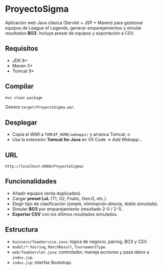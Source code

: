 # ProyectoSigma

Aplicación web Java clásica (Servlet + JSP + Maven) para gestionar equipos de League of Legends,
generar emparejamientos y simular resultados **BO3**. Incluye preset de equipos y exportación a CSV.

## Requisitos
- JDK 8+
- Maven 3+
- Tomcat 9+

## Compilar
```bash
mvn clean package
```
Genera `target/ProyectoSigma.war`.

## Desplegar
- Copia el WAR a `TOMCAT_HOME/webapps/` y arranca Tomcat, o
- Usa la extensión **Tomcat for Java** en VS Code → *Add Webapp…*

## URL
```
http://localhost:8080/ProyectoSigma/
```

## Funcionalidades
- Añadir equipos (evita duplicados).
- Cargar **preset LoL** (T1, G2, Fnatic, Gen.G, etc.).
- Elegir tipo de clasificación (simple, eliminación directa, doble *simulada*).
- Simular **BO3** por emparejamiento (resultado 2-0 / 2-1).
- **Exportar CSV** con los últimos resultados simulados.

## Estructura
- `business/TeamService.java`: lógica de negocio, pairing, BO3 y CSV.
- `model/*`: `Pairing`, `MatchResult`, `TournamentType`.
- `web/TeamServlet.java`: controlador; maneja acciones y pasa datos a `index.jsp`.
- `index.jsp`: interfaz Bootstrap.
